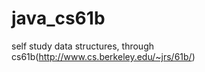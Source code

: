 java_cs61b
==========

self study data structures, through cs61b(http://www.cs.berkeley.edu/~jrs/61b/)
